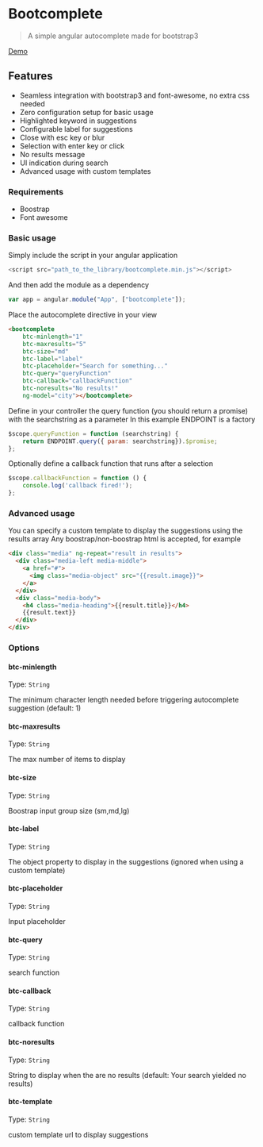 # Bootcomplete

> A simple angular autocomplete made for bootstrap3

[Demo](http://signalkuppe.github.io/bootcomplete/)


## Features
* Seamless integration with bootstrap3 and font-awesome, no extra css needed
* Zero configuration setup for basic usage
* Highlighted keyword in suggestions
* Configurable label for suggestions
* Close with esc key or blur
* Selection with enter key or click
* No results message
* UI indication during search
* Advanced usage with custom templates

### Requirements

* Boostrap
* Font awesome

### Basic usage
Simply include the script in your angular application

```js
<script src="path_to_the_library/bootcomplete.min.js"></script>
```

And then add the module as a dependency

```js
var app = angular.module("App", ["bootcomplete"]);
```

Place the autocomplete directive in your view

```html
<bootcomplete    
    btc-minlength="1"
    btc-maxresults="5"
    btc-size="md"
    btc-label="label"
    btc-placeholder="Search for something..."             
    btc-query="queryFunction" 
    btc-callback="callbackFunction"
    btc-noresults="No results!"
    ng-model="city"></bootcomplete>  
```

Define in your controller the query function (you should return a promise) with the searchstring as a parameter
In this example ENDPOINT is a factory

```js
$scope.queryFunction = function (searchstring) {
    return ENDPOINT.query({ param: searchstring}).$promise;
};
```

Optionally define a callback function that runs after a selection

```js
$scope.callbackFunction = function () {
    console.log('callback fired!');
};
```

### Advanced usage

You can specify a custom template to display the suggestions using the results array
Any boostrap/non-boostrap html is accepted, for example

```html
<div class="media" ng-repeat="result in results">
  <div class="media-left media-middle">
    <a href="#">
      <img class="media-object" src="{{result.image}}">
    </a>
  </div>
  <div class="media-body">
    <h4 class="media-heading">{{result.title}}</h4>
    {{result.text}}
  </div>
</div>
```

### Options

#### btc-minlength
Type: `String`
	
The minimum character length needed before triggering autocomplete suggestion (default: 1)

#### btc-maxresults
Type: `String`
	
The max number of items to display

#### btc-size
Type: `String`
	
Boostrap input group size (sm,md,lg)

#### btc-label
Type: `String`
	
The object property to display in the suggestions (ignored when using a custom template)

#### btc-placeholder
Type: `String`
	
Input placeholder

#### btc-query
Type: `String`
	
search function

#### btc-callback
Type: `String`
	
callback function
    
#### btc-noresults
Type: `String`
	
String to display when the are no results (default: Your search yielded no results)

#### btc-template
Type: `String`
	
custom template url to display suggestions

